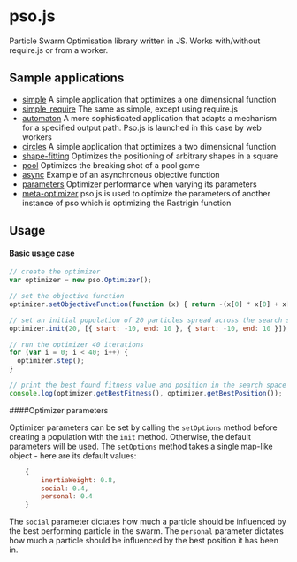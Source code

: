 pso.js
======

Particle Swarm Optimisation library written in JS. Works with/without require.js or from a worker.

Sample applications
-------------------

+ [simple](http://madflame991.github.io/pso.js/examples/simple/simple.html) A simple application that optimizes a one dimensional function
+ [simple_require](http://madflame991.github.io/pso.js/examples/simple_require/simple_require.html) The same as simple, except using require.js
+ [automaton](http://madflame991.github.io/pso.js/examples/automaton/automaton.html) A more sophisticated application that adapts a mechanism for a specified output path.
Pso.js is launched in this case by web workers
+ [circles](http://madflame991.github.io/pso.js/examples/circles/circles.html) A simple application that optimizes a two dimensional function
+ [shape-fitting](http://madflame991.github.io/pso.js/examples/shape-fitting/shape-fitting.html) Optimizes the positioning of arbitrary shapes in a square
+ [pool](http://madflame991.github.io/pso.js/examples/pool/pool.html) Optimizes the breaking shot of a pool game
+ [async](http://madflame991.github.io/pso.js/examples/async/async.html) Example of an asynchronous objective function
+ [parameters](http://madflame991.github.io/pso.js/examples/parameters/parameters.html) Optimizer performance when varying its parameters
+ [meta-optimizer](http://madflame991.github.io/pso.js/examples/meta/meta.html) pso.js is used to optimize the parameters of another instance of pso which is optimizing the Rastrigin function

Usage
-----

#### Basic usage case

```javascript
// create the optimizer
var optimizer = new pso.Optimizer();

// set the objective function
optimizer.setObjectiveFunction(function (x) { return -(x[0] * x[0] + x[1] * x[1]); });

// set an initial population of 20 particles spread across the search space *[-10, 10] x [-10, 10]* 
optimizer.init(20, [{ start: -10, end: 10 }, { start: -10, end: 10 }]);

// run the optimizer 40 iterations
for (var i = 0; i < 40; i++) {
  optimizer.step();
}

// print the best found fitness value and position in the search space
console.log(optimizer.getBestFitness(), optimizer.getBestPosition());
```

####Optimizer parameters

Optimizer parameters can be set by calling the `setOptions` method before creating a population with the `init` method. Otherwise, the default parameters will be used.
The `setOptions` method takes a single map-like object - here are its default values:

```javascript
	{
		inertiaWeight: 0.8,
		social: 0.4,
		personal: 0.4
	}
```
 
The `social` parameter dictates how much a particle should be influenced by the best performing particle in the swarm.
The `personal` parameter dictates how much a particle should be influenced by the best position it has been in.